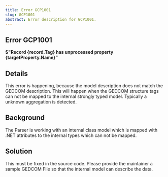 ```yaml
---
title: Error GCP1001
slug: GCP1001
abstract: Error description for GCP1001.
---
```



## Error GCP1001

**$"Record {record.Tag} has unprocessed property {targetProperty.Name}"**

## Details

This error is happening, because the model description does not match the GEDCOM description. This will happen when the GEDCOM structure tags can not be mapped to the internal strongly typed model. Typically a unknown aggregation is detected.

## Background

The Parser is working with an internal class model which is mapped with .NET attributes to the internal types which can not be mapped.

## Solution

This must be fixed in the source code. Please provide the maintainer a sample GEDCOM File so that the internal model can describe the data.
